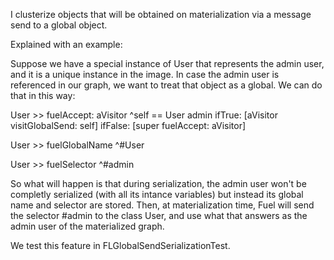 I clusterize objects that will be obtained on materialization via a message send to a global object. Explained with an example:Suppose we have a special instance of User that represents the admin user, and it is a unique instance in the image. In case the admin user is referenced in our graph, we want to treat that object as a global. We can do that in this way:User >> fuelAccept: aVisitor    ^self == User admin        ifTrue: [aVisitor visitGlobalSend: self]        ifFalse: [super fuelAccept: aVisitor]User >> fuelGlobalName    ^#UserUser >> fuelSelector    ^#adminSo what will happen is that during serialization, the admin user won't be completly serialized (with all its intance variables) but instead its global name and selector are stored. Then, at materialization time, Fuel will send the selector #admin to the class User, and use what that answers as the admin user of the materialized graph.We test this feature in FLGlobalSendSerializationTest.